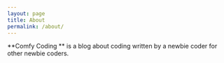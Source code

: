 ```yaml
---
layout: page
title: About
permalink: /about/
---
```


**Comfy Coding ** is a blog about coding written by a newbie coder for other newbie coders.
